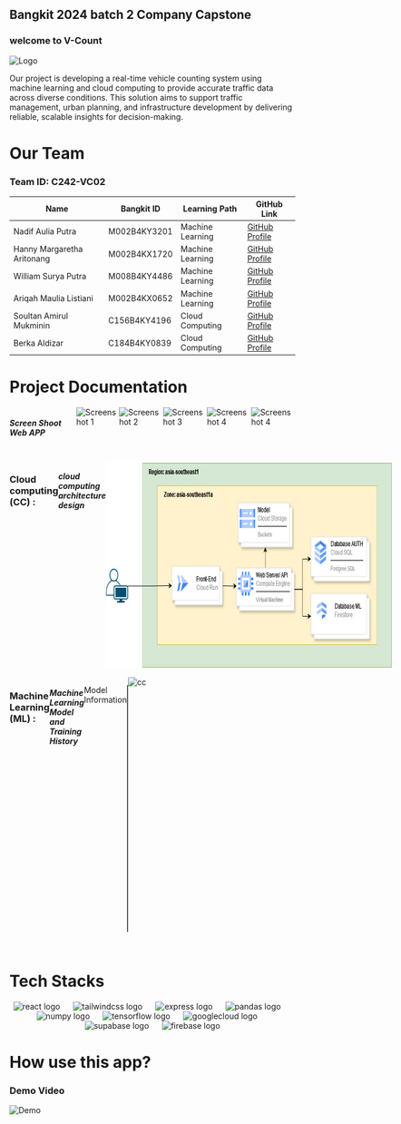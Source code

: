 ## Bangkit 2024 batch 2 Company Capstone
<h3>welcome to V-Count</h3>

![Logo ](assets/)

Our project is developing a real-time vehicle counting system using machine learning and cloud computing to provide accurate traffic data across diverse conditions. This solution aims to support traffic management, urban planning, and infrastructure development by delivering reliable, scalable insights for decision-making.

# Our Team

### Team ID: C242-VC02

| Name                     | Bangkit ID    | Learning Path       | GitHub Link                               |
|--------------------------|---------------|---------------------|-------------------------------------------|
| Nadif Aulia Putra    |  M002B4KY3201 | Machine Learning    | [GitHub Profile](https://github.com/nad-if)  |
| Hanny Margaretha Aritonang| M002B4KX1720  | Machine Learning    | [GitHub Profile](https://github.com/hannyaritra)  |
| William Surya Putra      | M008B4KY4486   | Machine Learning    | [GitHub Profile](https://github.com/williamsuryap)|
| Ariqah Maulia Listiani   |  M002B4KX0652   | Machine Learning     | [GitHub Profile](https://github.com/)|
| Soultan Amirul Mukminin    | C156B4KY4196   | Cloud Computing     | [GitHub Profile](https://github.com/soul222)   |
| Berka Aldizar  | C184B4KY0839   | Cloud Computing  | [GitHub Profile](https://github.com/brrrka)|


# Project Documentation
<!DOCTYPE html>
<html lang="id">
<head>
</head>
<body>
  <div style="display: flex; justify-content: space-between;">
<h5>Screen Shoot Web APP</h5>
  <img src="assets/" alt="Screenshot 1">
  <img src="assets/" alt="Screenshot 2">
  <img src="assets/" alt="Screenshot 3">
  <img src="assets/" alt="Screenshot 4">
  <img src="assets/" alt="Screenshot 4">
  </div>
  <br>
  <div style="display: flex; justify-content: space-between;">
  <h3> Cloud computing (CC) : </h3>
  <h5> cloud computing architecture design</h5>
  <img src="assets/ArsitekturCloudComputing.jpg" alt="cc" width="781" height="365">
  </div>
  <br>
  <div style="display: flex; justify-content: space-between;">
  <h3> Machine Learning (ML) : </h3>
  <h5> Machine Learning Model and Training History</h5>
  <p>Model Information</p>
  <table border="1" cellpadding="8">
    <tr>
      <th>Layer (type)</th>
      <th>Output Shape</th>
      <th>Param #</th>
    </tr>
    <tr>
      <td>mobilenetv2_1.00_224 (Functional)</td>
      <td>(None, 7, 7, 1280)</td>
      <td>2257984</td>
    </tr>
    <tr>
      <td>global_average_pooling2d_1 (GlobalAveragePooling2D)</td>
      <td>(None, 1280)</td>
      <td>0</td>
    </tr>
    <tr>
      <td>dense_2 (Dense)</td>
      <td>(None, 128)</td>
      <td>163968</td>
    </tr>
    <tr>
      <td>dropout_1 (Dropout)</td>
      <td>(None, 128)</td>
      <td>0</td>
    </tr>
    <tr>
      <td>dense_3 (Dense)</td>
      <td>(None, 6)</td>
      <td>774</td>
    </tr>
    <tr>
      <td colspan="2">Total params</td>
      <td>2422726 (9.24 MB)</td>
    </tr>
    <tr>
      <td colspan="2">Trainable params</td>
      <td>164742 (643.52 KB)</td>
    </tr>
    <tr>
      <td colspan="2">Non-trainable params</td>
      <td>2257984 (8.61 MB)</td>
    </tr>
  </table>
  <br>
  <img src="assets/" alt="cc" width="595" height="295">
  </div>
</body>
</html>
<br>

# Tech Stacks

<div align="center">
  <img src="https://img.shields.io/badge/React-61DAFB?logo=react&logoColor=black&style=for-the-badge" height="45" alt="react logo"  />
  <img width="15" />
  <img src="https://img.shields.io/badge/Tailwind CSS-06B6D4?logo=tailwindcss&logoColor=black&style=for-the-badge" height="45" alt="tailwindcss logo"  />
  <img width="15" />
  <img src="https://img.shields.io/badge/Express-000000?logo=express&logoColor=white&style=for-the-badge" height="45" alt="express logo"  />
  <img width="15" />
  <img src="https://img.shields.io/badge/pandas-150458?logo=pandas&logoColor=white&style=for-the-badge" height="45" alt="pandas logo"  />
  <img width="15" />
  <img src="https://img.shields.io/badge/NumPy-013243?logo=numpy&logoColor=white&style=for-the-badge" height="45" alt="numpy logo"  />
  <img width="15" />
  <img src="https://img.shields.io/badge/TensorFlow-FF6F00?logo=tensorflow&logoColor=black&style=for-the-badge" height="45" alt="tensorflow logo"  />
  <img width="15" />
  <img src="https://img.shields.io/badge/Google Cloud-4285F4?logo=googlecloud&logoColor=white&style=for-the-badge" height="45" alt="googlecloud logo"  />
  <img width="15" />
  <img src="https://img.shields.io/badge/Supabase-3ECF8E?logo=supabase&logoColor=black&style=for-the-badge" height="45" alt="supabase logo"  />
  <img width="15" />
  <img src="https://img.shields.io/badge/Firebase-FFCA28?logo=firebase&logoColor=black&style=for-the-badge" height="45" alt="firebase logo"  />
</div>
  
</div>
</div>

# How use this app?

### Demo Video

![Demo]()
